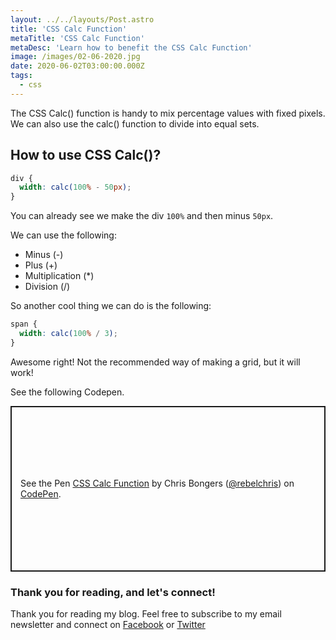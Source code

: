 ```yaml
---
layout: ../../layouts/Post.astro
title: 'CSS Calc Function'
metaTitle: 'CSS Calc Function'
metaDesc: 'Learn how to benefit the CSS Calc Function'
image: /images/02-06-2020.jpg
date: 2020-06-02T03:00:00.000Z
tags:
  - css
---
```


The CSS Calc() function is handy to mix percentage values with fixed pixels.
We can also use the calc() function to divide into equal sets.

## How to use CSS Calc()?

```css
div {
  width: calc(100% - 50px);
}
```

You can already see we make the div `100%` and then minus `50px`.

We can use the following:

- Minus (-)
- Plus (+)
- Multiplication (\*)
- Division (/)

So another cool thing we can do is the following:

```css
span {
  width: calc(100% / 3);
}
```

Awesome right! Not the recommended way of making a grid, but it will work!

See the following Codepen.

<p class="codepen" data-height="265" data-theme-id="dark" data-default-tab="css,result" data-user="rebelchris" data-slug-hash="VweZpPj" style="height: 265px; box-sizing: border-box; display: flex; align-items: center; justify-content: center; border: 2px solid; margin: 1em 0; padding: 1em;" data-pen-title="CSS Calc Function">
  <span>See the Pen <a href="https://codepen.io/rebelchris/pen/VweZpPj">
  CSS Calc Function</a> by Chris Bongers (<a href="https://codepen.io/rebelchris">@rebelchris</a>)
  on <a href="https://codepen.io">CodePen</a>.</span>
</p>
<script async src="https://static.codepen.io/assets/embed/ei.js"></script>

### Thank you for reading, and let's connect!

Thank you for reading my blog. Feel free to subscribe to my email newsletter and connect on [Facebook](https://www.facebook.com/DailyDevTipsBlog) or [Twitter](https://twitter.com/DailyDevTips1)
